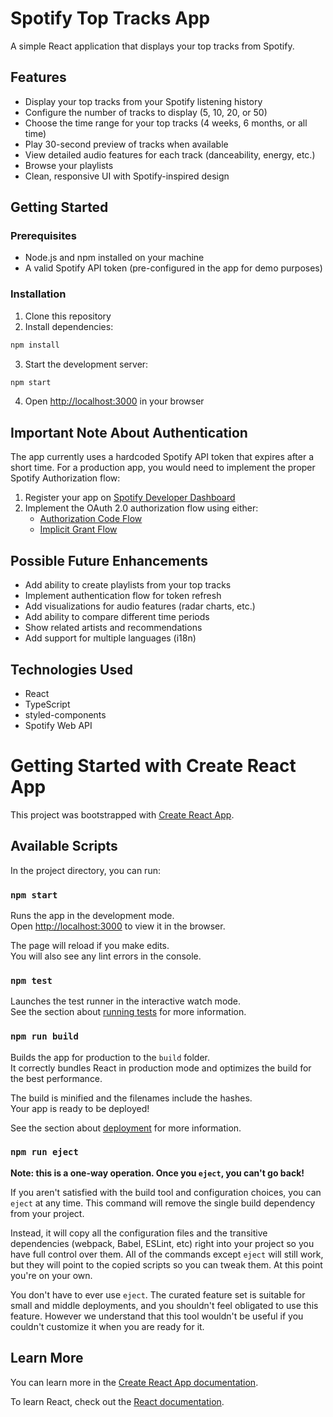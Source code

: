 # Spotify Top Tracks App

A simple React application that displays your top tracks from Spotify.

## Features

- Display your top tracks from your Spotify listening history
- Configure the number of tracks to display (5, 10, 20, or 50)
- Choose the time range for your top tracks (4 weeks, 6 months, or all time)
- Play 30-second preview of tracks when available
- View detailed audio features for each track (danceability, energy, etc.)
- Browse your playlists
- Clean, responsive UI with Spotify-inspired design

## Getting Started

### Prerequisites

- Node.js and npm installed on your machine
- A valid Spotify API token (pre-configured in the app for demo purposes)

### Installation

1. Clone this repository
2. Install dependencies:

```bash
npm install
```

3. Start the development server:

```bash
npm start
```

4. Open [http://localhost:3000](http://localhost:3000) in your browser

## Important Note About Authentication

The app currently uses a hardcoded Spotify API token that expires after a short time. For a production app, you would need to implement the proper Spotify Authorization flow:

1. Register your app on [Spotify Developer Dashboard](https://developer.spotify.com/dashboard/)
2. Implement the OAuth 2.0 authorization flow using either:
   - [Authorization Code Flow](https://developer.spotify.com/documentation/web-api/tutorials/code-flow)
   - [Implicit Grant Flow](https://developer.spotify.com/documentation/web-api/tutorials/implicit-flow)

## Possible Future Enhancements

- Add ability to create playlists from your top tracks
- Implement authentication flow for token refresh
- Add visualizations for audio features (radar charts, etc.)
- Add ability to compare different time periods
- Show related artists and recommendations
- Add support for multiple languages (i18n)

## Technologies Used

- React
- TypeScript
- styled-components
- Spotify Web API

# Getting Started with Create React App

This project was bootstrapped with [Create React App](https://github.com/facebook/create-react-app).

## Available Scripts

In the project directory, you can run:

### `npm start`

Runs the app in the development mode.\
Open [http://localhost:3000](http://localhost:3000) to view it in the browser.

The page will reload if you make edits.\
You will also see any lint errors in the console.

### `npm test`

Launches the test runner in the interactive watch mode.\
See the section about [running tests](https://facebook.github.io/create-react-app/docs/running-tests) for more information.

### `npm run build`

Builds the app for production to the `build` folder.\
It correctly bundles React in production mode and optimizes the build for the best performance.

The build is minified and the filenames include the hashes.\
Your app is ready to be deployed!

See the section about [deployment](https://facebook.github.io/create-react-app/docs/deployment) for more information.

### `npm run eject`

**Note: this is a one-way operation. Once you `eject`, you can't go back!**

If you aren't satisfied with the build tool and configuration choices, you can `eject` at any time. This command will remove the single build dependency from your project.

Instead, it will copy all the configuration files and the transitive dependencies (webpack, Babel, ESLint, etc) right into your project so you have full control over them. All of the commands except `eject` will still work, but they will point to the copied scripts so you can tweak them. At this point you're on your own.

You don't have to ever use `eject`. The curated feature set is suitable for small and middle deployments, and you shouldn't feel obligated to use this feature. However we understand that this tool wouldn't be useful if you couldn't customize it when you are ready for it.

## Learn More

You can learn more in the [Create React App documentation](https://facebook.github.io/create-react-app/docs/getting-started).

To learn React, check out the [React documentation](https://reactjs.org/).
